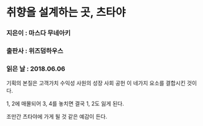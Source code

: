 # 취향을 설계하는 곳, 츠타야
### 지은이 : 마스다 무네아키
### 출판사 : 위즈덤하우스
### 읽은 날 : 2018.06.06

기획의 본질은
고객가치
수익성
사원의 성장
사회 공헌
이 네가지 요소를 결합시킨 것이다.

1, 2에 매몰되어 3, 4를 놓치면 결국 1, 2도 잃게 된다.

조만간 츠타야에 가게 될 것 같은 예감이 든다.